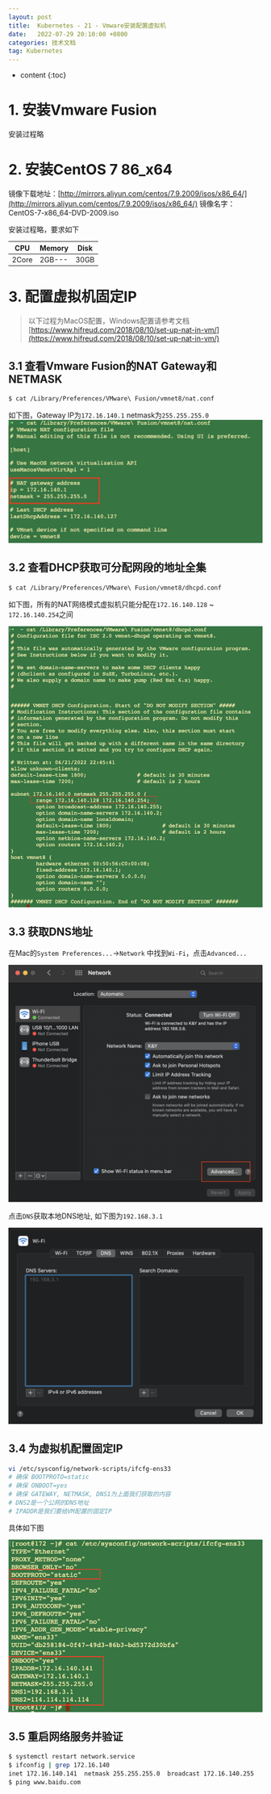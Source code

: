 ```yaml
---
layout: post
title:  Kubernetes - 21 - Vmware安装配置虚拟机
date:   2022-07-29 20:10:00 +0800
categories: 技术文档
tag: Kubernetes
---
```


* content
{:toc}


# 1. 安装Vmware Fusion
安装过程略

# 2. 安装CentOS 7 86_x64

镜像下载地址：[http://mirrors.aliyun.com/centos/7.9.2009/isos/x86_64/](http://mirrors.aliyun.com/centos/7.9.2009/isos/x86_64/)
镜像名字：CentOS-7-x86_64-DVD-2009.iso

安装过程略，要求如下

| CPU   | Memory | Disk |
| ----- | ------ | ---- |
| 2Core | 2GB--- | 30GB |

# 3. 配置虚拟机固定IP
> 以下过程为MacOS配置，Windows配置请参考文档 [https://www.hifreud.com/2018/08/10/set-up-nat-in-vm/](https://www.hifreud.com/2018/08/10/set-up-nat-in-vm/)

## 3.1 查看Vmware Fusion的NAT Gateway和NETMASK

```bash
$ cat /Library/Preferences/VMware\ Fusion/vmnet8/nat.conf
```

如下图，Gateway IP为`172.16.140.1`  netmask为`255.255.255.0`
![image.png](/images/blog/kubernetes/21-vmware-virtual-machine/01-nat.png)

## 3.2 查看DHCP获取可分配网段的地址全集

```bash
$ cat /Library/Preferences/VMware\ Fusion/vmnet8/dhcpd.conf
```

如下图，所有的NAT网络模式虚拟机只能分配在`172.16.140.128` ~ `172.16.140.254`之间

![image.png](/images/blog/kubernetes/21-vmware-virtual-machine/02-dhcpd.png)

## 3.3 获取DNS地址

在Mac的`System Preferences...`->`Network` 中找到`Wi-Fi`，点击`Advanced...`

![image.png](/images/blog/kubernetes/21-vmware-virtual-machine/03-dns.png)

点击`DNS`获取本地DNS地址, 如下图为`192.168.3.1`

![image.png](/images/blog/kubernetes/21-vmware-virtual-machine/04-add-dns.png)

## 3.4 为虚拟机配置固定IP

```bash
vi /etc/sysconfig/network-scripts/ifcfg-ens33
# 确保 BOOTPROTO=static
# 确保 ONBOOT=yes
# 确保 GATEWAY, NETMASK, DNS1为上面我们获取的内容
# DNS2是一个公网的DNS地址
# IPADDR是我们要给VM配置的固定IP
```
具体如下图

![image.png](/images/blog/kubernetes/21-vmware-virtual-machine/05-ifcfg-ens33.png)

## 3.5 重启网络服务并验证

```bash
$ systemctl restart network.service
$ ifconfig | grep 172.16.140
inet 172.16.140.141  netmask 255.255.255.0  broadcast 172.16.140.255
$ ping www.baidu.com
```
